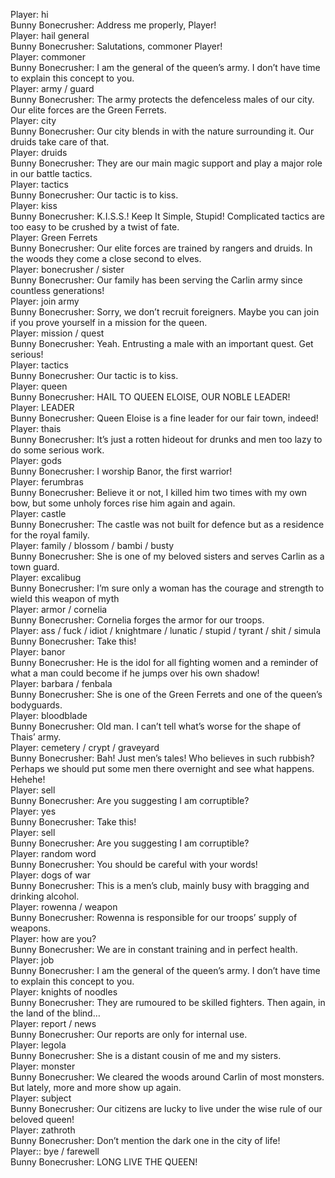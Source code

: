 Player: hi  
Bunny Bonecrusher: Address me properly, Player!  
Player: hail general  
Bunny Bonecrusher: Salutations, commoner Player!  
Player: commoner  
Bunny Bonecrusher: I am the general of the queen’s army. I don’t have time to explain this concept to you.  
Player: army / guard  
Bunny Bonecrusher: The army protects the defenceless males of our city. Our elite forces are the Green Ferrets.  
Player: city  
Bunny Bonecrusher: Our city blends in with the nature surrounding it. Our druids take care of that.  
Player: druids  
Bunny Bonecrusher: They are our main magic support and play a major role in our battle tactics.  
Player: tactics  
Bunny Bonecrusher: Our tactic is to kiss.  
Player: kiss  
Bunny Bonecrusher: K.I.S.S.! Keep It Simple, Stupid! Complicated tactics are too easy to be crushed by a twist of fate.  
Player: Green Ferrets  
Bunny Bonecrusher: Our elite forces are trained by rangers and druids. In the woods they come a close second to elves.  
Player: bonecrusher / sister  
Bunny Bonecrusher: Our family has been serving the Carlin army since countless generations!  
Player: join army  
Bunny Bonecrusher: Sorry, we don’t recruit foreigners. Maybe you can join if you prove yourself in a mission for the queen.  
Player: mission / quest  
Bunny Bonecrusher: Yeah. Entrusting a male with an important quest. Get serious!  
Player: tactics  
Bunny Bonecrusher: Our tactic is to kiss.  
Player: queen  
Bunny Bonecrusher: HAIL TO QUEEN ELOISE, OUR NOBLE LEADER!  
Player: LEADER  
Bunny Bonecrusher: Queen Eloise is a fine leader for our fair town, indeed!  
Player: thais  
Bunny Bonecrusher: It’s just a rotten hideout for drunks and men too lazy to do some serious work.  
Player: gods  
Bunny Bonecrusher: I worship Banor, the first warrior!  
Player: ferumbras  
Bunny Bonecrusher: Believe it or not, I killed him two times with my own bow, but some unholy forces rise him again and again.  
Player: castle  
Bunny Bonecrusher: The castle was not built for defence but as a residence for the royal family.  
Player: family / blossom / bambi / busty  
Bunny Bonecrusher: She is one of my beloved sisters and serves Carlin as a town guard.  
Player: excalibug  
Bunny Bonecrusher: I’m sure only a woman has the courage and strength to wield this weapon of myth  
Player: armor / cornelia  
Bunny Bonecrusher: Cornelia forges the armor for our troops.  
Player: ass / fuck / idiot / knightmare / lunatic / stupid / tyrant / shit / simula  
Bunny Bonecrusher: Take this!  
Player: banor  
Bunny Bonecrusher: He is the idol for all fighting women and a reminder of what a man could become if he jumps over his own shadow!  
Player: barbara / fenbala  
Bunny Bonecrusher: She is one of the Green Ferrets and one of the queen’s bodyguards.  
Player: bloodblade  
Bunny Bonecrusher: Old man. I can’t tell what’s worse for the shape of Thais’ army.  
Player: cemetery / crypt / graveyard  
Bunny Bonecrusher: Bah! Just men’s tales! Who believes in such rubbish? Perhaps we should put some men there overnight and see what happens. Hehehe!  
Player: sell  
Bunny Bonecrusher: Are you suggesting I am corruptible?  
Player: yes  
Bunny Bonecrusher: Take this!  
Player: sell  
Bunny Bonecrusher: Are you suggesting I am corruptible?  
Player: random word  
Bunny Bonecrusher: You should be careful with your words!  
Player: dogs of war  
Bunny Bonecrusher: This is a men’s club, mainly busy with bragging and drinking alcohol.  
Player: rowenna / weapon  
Bunny Bonecrusher: Rowenna is responsible for our troops’ supply of weapons.  
Player: how are you?  
Bunny Bonecrusher: We are in constant training and in perfect health.  
Player: job  
Bunny Bonecrusher: I am the general of the queen’s army. I don’t have time to explain this concept to you.  
Player: knights of noodles  
Bunny Bonecrusher: They are rumoured to be skilled fighters. Then again, in the land of the blind…  
Player: report / news  
Bunny Bonecrusher: Our reports are only for internal use.  
Player: legola  
Bunny Bonecrusher: She is a distant cousin of me and my sisters.  
Player: monster  
Bunny Bonecrusher: We cleared the woods around Carlin of most monsters. But lately, more and more show up again.  
Player: subject  
Bunny Bonecrusher: Our citizens are lucky to live under the wise rule of our beloved queen!  
Player: zathroth  
Bunny Bonecrusher: Don’t mention the dark one in the city of life!  
Player:: bye / farewell  
Bunny Bonecrusher: LONG LIVE THE QUEEN!  
